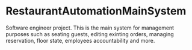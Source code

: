 # RestaurantAutomationMainSystem
Software engineer project. This is the main system for management purposes such as seating guests, editing exinting orders,
managing reservation, floor state, employees accountability and more. 
